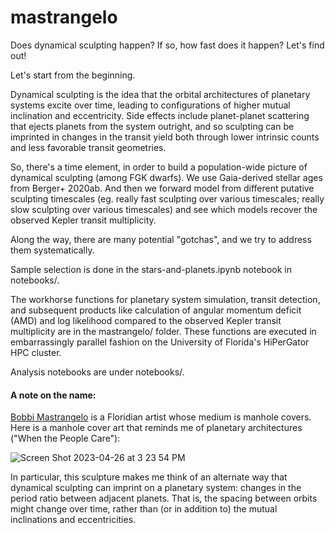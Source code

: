 # mastrangelo
Does dynamical sculpting happen? If so, how fast does it happen? Let's find out! 

Let's start from the beginning.

Dynamical sculpting is the idea that the orbital architectures of planetary systems excite over time, leading to configurations of higher mutual inclination and eccentricity. Side effects include planet-planet scattering that ejects planets from the system outright, and so sculpting can be imprinted in changes in the transit yield both through lower intrinsic counts and less favorable transit geometries. 

So, there's a time element, in order to build a population-wide picture of dynamical sculpting (among FGK dwarfs). We use Gaia-derived stellar ages from Berger+ 2020ab. And then we forward model from different putative sculpting timescales (eg. really fast sculpting over various timescales; really slow sculpting over various timescales) and see which models recover the observed Kepler transit multiplicity. 

Along the way, there are many potential "gotchas", and we try to address them systematically. 

Sample selection is done in the stars-and-planets.ipynb notebook in notebooks/. 

The workhorse functions for planetary system simulation, transit detection, and subsequent products like calculation of angular momentum deficit (AMD) and log likelihood compared to the observed Kepler transit multiplicity are in the mastrangelo/ folder. These functions are executed in embarrassingly parallel fashion on the University of Florida's HiPerGator HPC cluster.

Analysis notebooks are under notebooks/. 

#### A note on the name: 
[Bobbi Mastrangelo](https://bobbimastrangelo.com/) is a Floridian artist whose medium is manhole covers. Here is a manhole cover art that reminds me of planetary architectures ("When the People Care"): 

![Screen Shot 2023-04-26 at 3 23 54 PM](https://user-images.githubusercontent.com/16911363/234681422-eb24bdf5-9cba-4752-a35f-8da9ffa07a6f.png)

In particular, this sculpture makes me think of an alternate way that dynamical sculpting can imprint on a planetary system: changes in the period ratio between adjacent planets. That is, the spacing between orbits might change over time, rather than (or in addition to) the mutual inclinations and eccentricities.
